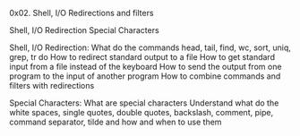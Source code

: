 0x02. Shell, I/O Redirections and filters


Shell, I/O Redirection
Special Characters

Shell, I/O Redirection:
	What do the commands head, tail, find, wc, sort, uniq, grep, tr do
	How to redirect standard output to a file
	How to get standard input from a file instead of the keyboard
	How to send the output from one program to the input of another program
	How to combine commands and filters with redirections

Special Characters:
	What are special characters
	Understand what do the white spaces, single quotes, double quotes, backslash, comment, pipe, command separator, tilde and how and when to use them

